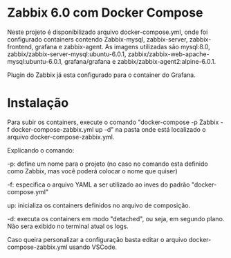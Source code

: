 # Zabbix 6.0 com Docker Compose
Neste projeto é disponibilizado arquivo docker-compose.yml, onde foi configurado containers contendo Zabbix-mysql, zabbix-server, zabbix-frontend, grafana e zabbix-agent. As imagens utilizadas são mysql:8.0, zabbix/zabbix-server-mysql:ubuntu-6.0.1, zabbix/zabbix-web-apache-mysql:ubuntu-6.0.1, grafana/grafana e zabbix/zabbix-agent2:alpine-6.0.1. 

Plugin do Zabbix já esta configurado para o container do Grafana.

# Instalação
Para subir os containers, execute o comando "docker-compose -p Zabbix -f docker-compose-zabbix.yml up -d"  na pasta onde está localizado o arquivo docker-compose-zabbix.yml.

Explicando o comando:

-p: define um nome para o projeto (no caso no comando esta definido como Zabbix, mas você poderá colocar o nome que quiser)

-f: especifica o arquivo YAML a ser utilizado ao inves do padrão "docker-compose.yml"

up: inicializa os containers definidos no arquivo de composição.

-d: executa os containers em modo "detached", ou seja, em segundo plano. Não sera exibido no terminal atual os logs.



Caso queira personalizar a configuração basta editar o arquivo docker-compose-zabbix.yml usando VSCode.

